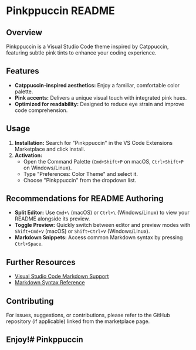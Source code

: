 # Pinkppuccin README

## Overview

Pinkppuccin is a Visual Studio Code theme inspired by Catppuccin, featuring subtle pink tints to enhance your coding experience.

## Features

*   **Catppuccin-inspired aesthetics:** Enjoy a familiar, comfortable color palette.
*   **Pink accents:** Delivers a unique visual touch with integrated pink hues.
*   **Optimized for readability:** Designed to reduce eye strain and improve code comprehension.

## Usage

1.  **Installation:** Search for "Pinkppuccin" in the VS Code Extensions Marketplace and click install.
2.  **Activation:**
    *   Open the Command Palette (`Cmd+Shift+P` on macOS, `Ctrl+Shift+P` on Windows/Linux).
    *   Type "Preferences: Color Theme" and select it.
    *   Choose "Pinkppuccin" from the dropdown list.

## Recommendations for README Authoring

*   **Split Editor:** Use `Cmd+\` (macOS) or `Ctrl+\` (Windows/Linux) to view your README alongside its preview.
*   **Toggle Preview:** Quickly switch between editor and preview modes with `Shift+Cmd+V` (macOS) or `Shift+Ctrl+V` (Windows/Linux).
*   **Markdown Snippets:** Access common Markdown syntax by pressing `Ctrl+Space`.

## Further Resources

*   [Visual Studio Code Markdown Support](http://code.visualstudio.com/docs/languages/markdown)
*   [Markdown Syntax Reference](https://help.github.com/articles/markdown-basics/)

## Contributing

For issues, suggestions, or contributions, please refer to the GitHub repository (if applicable) linked from the marketplace page.

## Enjoy!# Pinkppuccin

